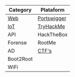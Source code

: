 | Category | Plataform |
| --- | --- |
|  [Web](Posts/Web.md) | [Portswigger](Posts/Portswigger.md) |
| [IoT](Posts/IoT.md) | [TryHackMe](Posts/TryHackMe.md) |
| API | HackTheBox |
| Forense | RootMe |
| AD | [CTF's](CTF/CTFs.md) |
|  Boot2Root |   |
| WiFi |   |